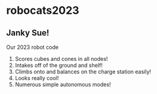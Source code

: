 # robocats2023
## Janky Sue!

Our 2023 robot code
1. Scores cubes and cones in all nodes!
2. Intakes off of the ground and shelf!
3. Climbs onto and balances on the charge station easily!
4. Looks really cool!
5. Numerous simple autonomous modes!

